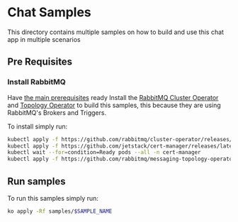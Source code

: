 # Chat Samples

This directory contains multiple samples on how to build and use this chat app in multiple scenarios

## Pre Requisites
### Install RabbitMQ

Have [the main prerequisites]() ready
Install the [RabbitMQ Cluster Operator]() and [Topology Operator]() to build this samples, this because they are using RabbitMQ's Brokers and Triggers.

To install simply run:
```bash
kubectl apply -f https://github.com/rabbitmq/cluster-operator/releases/latest/download/cluster-operator.yml
kubectl apply -f https://github.com/jetstack/cert-manager/releases/latest/download/cert-manager.yaml
kubectl wait --for=condition=Ready pods --all -n cert-manager
kubectl apply -f https://github.com/rabbitmq/messaging-topology-operator/releases/latest/download/messaging-topology-operator-with-certmanager.yaml
```

## Run samples

To run this samples simply run:
```bash
ko apply -Rf samples/$SAMPLE_NAME
```
